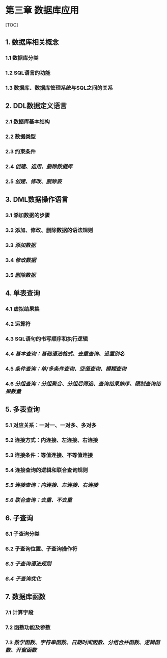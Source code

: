 # 第三章 数据库应用

[TOC]

## 1. 数据库相关概念

### 1.1 数据库分类

### 1.2 SQL语言的功能

### 1.3 **数据库、数据库管理系统与SQL之间的关系**

## 2. DDL数据定义语言

### 2.1 数据库基本结构

### 2.2 **数据类型**

### 2.3 **约束条件**

### **2.4 *创建、选用、删除数据库***

### **2.5 *创建、修改、删除表***

## 3. DML数据操作语言

### 3.1 添加数据的步骤

### 3.2 **添加、修改、删除数据的语法规则**

### **3.3 *添加数据***

### **3.4 *修改数据***

### **3.5 *删除数据***



## 4. 单表查询

### 4.1 虚拟结果集

### 4.2 **运算符**

### 4.3 **SQL语句的书写顺序和执行逻辑**

### **4.4 *基本查询：基础语法格式、去重查询、设置别名***

### **4.5 *条件查询：单/多条件查询、空值查询、模糊查询***

### **4.6 *分组查询：分组聚合、分组后筛选、查询结果排序、限制查询结果数量***

## 5. 多表查询

### 5.1 对应关系：一对一、一对多、多对多

### 5.2 连接方式：内连接、左连接、右连接

### 5.3 连接条件：等值连接、不等值连接

### 5.4 **连接查询的逻辑和联合查询规则**

### ***5.5 连接查询：内连接、左连接、右连接***

### ***5.6 联合查询：去重、不去重***

## 6. 子查询

### 6.1 子查询分类

### 6.2 **子查询位置、子查询操作符**

### ***6.3 子查询语法规则***

### ***6.4 子查询优化***



## 7. 数据库函数

### 7.1 计算字段

### 7.2 **函数功能及参数**

### 7.3 ***数学函数、字符串函数、日期时间函数、分组合并函数、逻辑函数、开窗函数***



